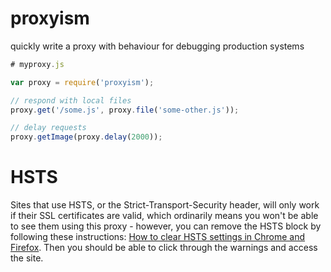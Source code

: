 # proxyism

quickly write a proxy with behaviour for debugging production systems

```js
# myproxy.js

var proxy = require('proxyism');

// respond with local files
proxy.get('/some.js', proxy.file('some-other.js'));

// delay requests
proxy.getImage(proxy.delay(2000));
```

# HSTS

Sites that use HSTS, or the Strict-Transport-Security header, will only work if their SSL certificates are valid, which ordinarily means you won't be able to see them using this proxy - however, you can remove the HSTS block by following these instructions: [How to clear HSTS settings in Chrome and Firefox](https://www.thesslstore.com/blog/clear-hsts-settings-chrome-firefox/). Then you should be able to click through the warnings and access the site.
